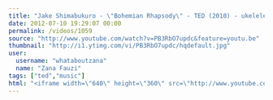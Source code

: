 ```yaml
---
title: "Jake Shimabukuro - \"Bohemian Rhapsody\" - TED (2010) - ukelele cover"
date: 2012-07-10 19:29:07 00:00
permalink: /videos/1059
source: "http://www.youtube.com/watch?v=PB3RbO7updc&feature=youtu.be"
thumbnail: "http://i1.ytimg.com/vi/PB3RbO7updc/hqdefault.jpg"
user:
  username: "whataboutzana"
  name: "Zana Fauzi"
tags: ["ted","music"]
html: "<iframe width=\"640\" height=\"360\" src=\"http://www.youtube.com/embed/PB3RbO7updc?wmode=transparent&fs=1&feature=oembed\" frameborder=\"0\" allowfullscreen></iframe>"
---
```


